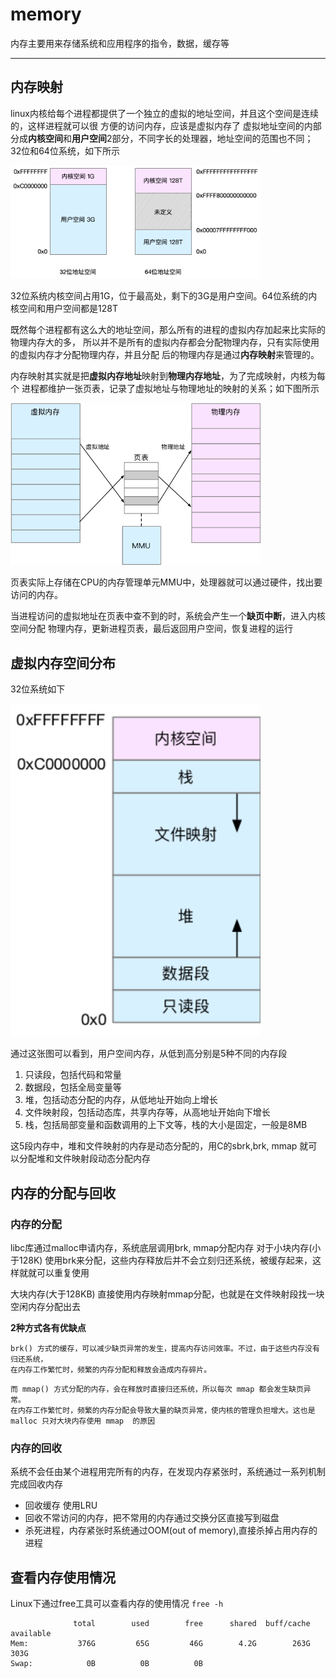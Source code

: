 # memory
内存主要用来存储系统和应用程序的指令，数据，缓存等

---
## 内存映射
linux内核给每个进程都提供了一个独立的虚拟的地址空间，并且这个空间是连续的，这样进程就可以很
方便的访问内存，应该是虚拟内存了
虚拟地址空间的内部分成**内核空间**和**用户空间**2部分，不同字长的处理器，地址空间的范围也不同；
32位和64位系统，如下所示

<img src="https://github.com/lys861205/memory/blob/master/virtual_memory.png" width="400" heigth="500">

32位系统内核空间占用1G，位于最高处，剩下的3G是用户空间。64位系统的内核空间和用户空间都是128T

既然每个进程都有这么大的地址空间，那么所有的进程的虚拟内存加起来比实际的物理内存大的多，
所以并不是所有的虚拟内存都会分配物理内存，只有实际使用的虚拟内存才分配物理内存，并且分配
后的物理内存是通过**内存映射**来管理的。

内存映射其实就是把**虚拟内存地址**映射到**物理内存地址**，为了完成映射，内核为每个
进程都维护一张页表，记录了虚拟地址与物理地址的映射的关系；如下图所示

<img src="https://github.com/lys861205/memory/blob/master/vitural_physial_memory.png" width="400" heigth="700">

页表实际上存储在CPU的内存管理单元MMU中，处理器就可以通过硬件，找出要访问的内存。

当进程访问的虚拟地址在页表中查不到的时，系统会产生一个**缺页中断**，进入内核空间分配
物理内存，更新进程页表，最后返回用户空间，恢复进程的运行

## 虚拟内存空间分布
32位系统如下

<img src="https://github.com/lys861205/memory/blob/master/virtual_layout.png" width="400" heigth="700">

通过这张图可以看到，用户空间内存，从低到高分别是5种不同的内存段

1. 只读段，包括代码和常量
2. 数据段，包括全局变量等
3. 堆，包括动态分配的内存，从低地址开始向上增长
4. 文件映射段，包括动态库，共享内存等，从高地址开始向下增长
5. 栈，包括局部变量和函数调用的上下文等，栈的大小是固定，一般是8MB

这5段内存中，堆和文件映射的内存是动态分配的，用C的sbrk,brk, mmap 就可以分配堆和文件映射段动态分配内存

## 内存的分配与回收
### 内存的分配
libc库通过malloc申请内存，系统底层调用brk, mmap分配内存
对于小块内存(小于128K) 使用brk来分配，这些内存释放后并不会立刻归还系统，被缓存起来，这样就就可以重复使用

大块内存(大于128KB) 直接使用内存映射mmap分配，也就是在文件映射段找一块空闲内存分配出去

**2种方式各有优缺点**
```
brk() 方式的缓存，可以减少缺页异常的发生，提高内存访问效率。不过，由于这些内存没有归还系统，
在内存工作繁忙时，频繁的内存分配和释放会造成内存碎片。
```
```
而 mmap() 方式分配的内存，会在释放时直接归还系统，所以每次 mmap 都会发生缺页异常。
在内存工作繁忙时，频繁的内存分配会导致大量的缺页异常，使内核的管理负担增大。这也是 malloc 只对大块内存使用 mmap  的原因
```

### 内存的回收
系统不会任由某个进程用完所有的内存，在发现内存紧张时，系统通过一系列机制完成回收内存
* 回收缓存 使用LRU
* 回收不常访问的内存，把不常用的内存通过交换分区直接写到磁盘
* 杀死进程，内存紧张时系统通过OOM(out of memory),直接杀掉占用内存的进程

## 查看内存使用情况
Linux下通过free工具可以查看内存的使用情况
`free -h`
```
              total        used        free      shared  buff/cache   available
Mem:           376G         65G         46G        4.2G        263G        303G
Swap:            0B          0B          0B
```

